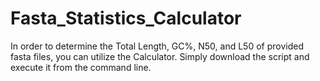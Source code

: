 # Fasta_Statistics_Calculator

In order to determine the Total Length, GC%, N50, and L50 of provided fasta files, you can utilize the Calculator. 
Simply download the script and execute it from the command line.

